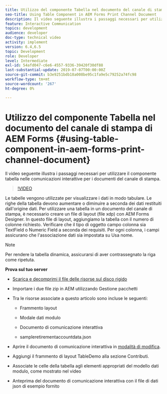```yaml
---
title: Utilizzo del componente Tabella nel documento del canale di stampa di AEM Forms
seo-title: Using Table Component in AEM Forms Print Channel Document
description: Il video seguente illustra i passaggi necessari per utilizzare il componente tabella nelle comunicazioni interattive per i documenti del canale di stampa.
feature: Interactive Communication
topics: development
audience: developer
doc-type: technical video
activity: implement
version: 6.4,6.5
topic: Development
role: Developer
level: Intermediate
exl-id: 54afd047-c6e6-4557-9336-39420f30df88
last-substantial-update: 2019-07-07T00:00:00Z
source-git-commit: b3e9251bdb18a008be95c1fa9e5c79252a74fc98
workflow-type: tm+mt
source-wordcount: '267'
ht-degree: 0%

---
```


# Utilizzo del componente Tabella nel documento del canale di stampa di AEM Forms {#using-table-component-in-aem-forms-print-channel-document}

Il video seguente illustra i passaggi necessari per utilizzare il componente tabella nelle comunicazioni interattive per i documenti del canale di stampa.

>[!VIDEO](https://video.tv.adobe.com/v/27769?quality=12&learn=on)

Le tabelle vengono utilizzate per visualizzare i dati in modo tabulare. Le righe della tabella devono aumentare o diminuire a seconda dei dati restituiti dall&#39;origine dati. Per utilizzare una tabella in un documento del canale di stampa, è necessario creare un file di layout (file xdp) con AEM Forms Designer. In questo file di layout, aggiungiamo la tabella con il numero di colonne richiesto. Verificare che il tipo di oggetto campo colonna sia TextField o Numeric Field a seconda dei requisiti. Per ogni colonna, i campi assicurano che l&#39;associazione dati sia impostata su Usa nome.

>[!NOTE]
>
>Per rendere la tabella dinamica, assicurarsi di aver contrassegnato la riga come ripetuta.

**Prova sul tuo server**

* [Scarica e decomprimi il file delle risorse sul disco rigido](assets/usingtablesinprintchannel.zip)

* Importare i due file zip in AEM utilizzando Gestione pacchetti

* Tra le risorse associate a questo articolo sono incluse le seguenti:

   * Frammento layout

   * Modale dati modulo

   * Documento di comunicazione interattiva
   * sampleretirementaccountdata.json

* Aprire il documento di comunicazione interattiva in [modalità di modifica](http://localhost:4502/editor.html/content/forms/af/401kstatement/tablesinprintdocument/channels/print.html).

* Aggiungi il frammento di layout TableDemo alla sezione Contributi.
* Associate le celle della tabella agli elementi appropriati del modello dati modulo, come mostrato nel video

* Anteprima del documento di comunicazione interattiva con il file di dati json di esempio fornito
